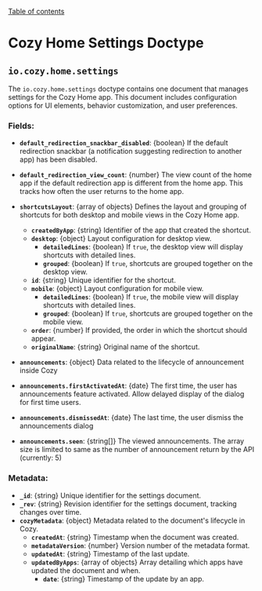 [Table of contents](README.md#table-of-contents)

# Cozy Home Settings Doctype

## `io.cozy.home.settings`

The `io.cozy.home.settings` doctype contains one document that manages settings for the Cozy Home app. This document includes configuration options for UI elements, behavior customization, and user preferences.

### Fields:

- **`default_redirection_snackbar_disabled`**: {boolean} If the default redirection snackbar (a notification suggesting redirection to another app) has been disabled.

- **`default_redirection_view_count`**: {number} The view count of the home app if the default redirection app is different from the home app. This tracks how often the user returns to the home app.
- **`shortcutsLayout`**: {array of objects} Defines the layout and grouping of shortcuts for both desktop and mobile views in the Cozy Home app.
  - **`createdByApp`**: {string} Identifier of the app that created the shortcut.
  - **`desktop`**: {object} Layout configuration for desktop view.
    - **`detailedLines`**: {boolean} If `true`, the desktop view will display shortcuts with detailed lines.
    - **`grouped`**: {boolean} If `true`, shortcuts are grouped together on the desktop view.
  - **`id`**: {string} Unique identifier for the shortcut.
  - **`mobile`**: {object} Layout configuration for mobile view.
    - **`detailedLines`**: {boolean} If `true`, the mobile view will display shortcuts with detailed lines.
    - **`grouped`**: {boolean} If `true`, shortcuts are grouped together on the mobile view.
  - **`order`**: {number} If provided, the order in which the shortcut should appear.
  - **`originalName`**: {string} Original name of the shortcut.
- **`announcements`**: {object} Data related to the lifecycle of announcement inside Cozy
- **`announcements.firstActivatedAt`**: {date} The first time, the user has announcements feature activated. Allow delayed display of the dialog for first time users.
- **`announcements.dismissedAt`**: {date} The last time, the user dismiss the announcements dialog
- **`announcements.seen`**: {string[]} The viewed announcements. The array size is limited to same as the number of announcement return by the API (currently: 5)

### Metadata:

- **`_id`**: {string} Unique identifier for the settings document.
- **`_rev`**: {string} Revision identifier for the settings document, tracking changes over time.
- **`cozyMetadata`**: {object} Metadata related to the document's lifecycle in Cozy.
  - **`createdAt`**: {string} Timestamp when the document was created.
  - **`metadataVersion`**: {number} Version number of the metadata format.
  - **`updatedAt`**: {string} Timestamp of the last update.
  - **`updatedByApps`**: {array of objects} Array detailing which apps have updated the document and when.
    - **`date`**: {string} Timestamp of the update by an app.
